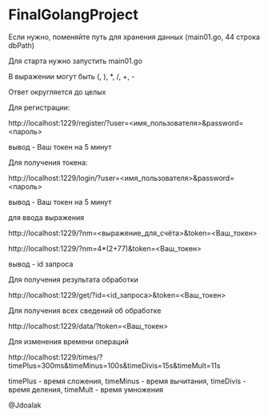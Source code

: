 # FinalGolangProject

Если нужно, поменяйте путь для хранения данных (main01.go, 44 строка dbPath)

Для старта нужно запустить main01.go

В выражении могут быть (, ), *, /, +, -

Ответ округляется до целых

Для регистрации:

http://localhost:1229/register/?user=<имя_пользователя>&password=<пароль>

вывод - Ваш токен на 5 минут

Для получения токена:

http://localhost:1229/login/?user=<имя_пользователя>&password=<пароль>

вывод - Ваш токен на 5 минут

для ввода выражения 

http://localhost:1229/?nm=<выражение_для_счёта>&token=<Ваш_токен>

http://localhost:1229/?nm=4*(2+77)&token=<Ваш_токен>

вывод - id запроса

Для получения результата обработки

http://localhost:1229/get/?id=<id_запроса>&token=<Ваш_токен>

Для получения всех сведений об обработке 

http://localhost:1229/data/?token=<Ваш_токен>

Для изменения времени операций 

http://localhost:1229/times/?timePlus=300ms&timeMinus=100s&timeDivis=15s&timeMult=11s

timePlus - время сложения, timeMinus - время вычитания, timeDivis - время деления, timeMult - время умножения

@Jdoalak
